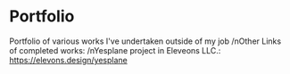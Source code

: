 # Portfolio
Portfolio of various works I've undertaken outside of my job
/nOther Links of completed works:
/nYesplane project in Eleveons LLC.: https://elevons.design/yesplane

